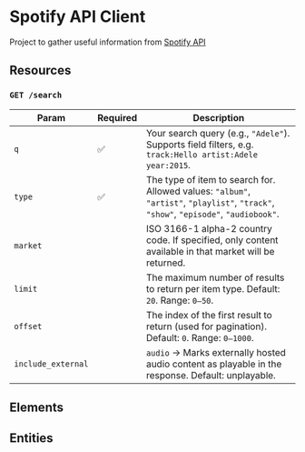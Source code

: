 # Spotify API Client
Project to gather useful information from <a href="https://developer.spotify.com/documentation/web-api">Spotify API</a>

## Resources
### `GET /search`

| Param | Required | Description |
|--------|-----------|-------------|
| `q` | ✅ | Your search query (e.g., `"Adele"`). Supports field filters, e.g. `track:Hello artist:Adele year:2015`. |
| `type` | ✅ | The type of item to search for. Allowed values: `"album"`, `"artist"`, `"playlist"`, `"track"`, `"show"`, `"episode"`, `"audiobook"`. |
| `market` |  | ISO 3166-1 alpha-2 country code. If specified, only content available in that market will be returned. |
| `limit` |  | The maximum number of results to return per item type. Default: `20`. Range: `0–50`. |
| `offset` |  | The index of the first result to return (used for pagination). Default: `0`. Range: `0–1000`. |
| `include_external` |  | `audio` → Marks externally hosted audio content as playable in the response. Default: unplayable. |


## Elements

## Entities